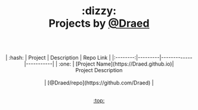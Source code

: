 <h1 align="center">:dizzy:<br><a href="https://github.com/Draed"></a>Projects by <a href="https://github.com/Draed">@Draed</a>
  </h1>
<br><br>

<p align="center">
| :hash: | Project | Description | Repo Link |
|:--------:|---------|-------------|-----------|
| :one: | [Project Name](https://Draed.github.io)| <br> Project Description <br><br> | [@Draed/repo](https://github.com/Draed) |
</p>


<p align="center"><br><a href="#hugs-projects-by-Draed--">:top:</a><br></p>